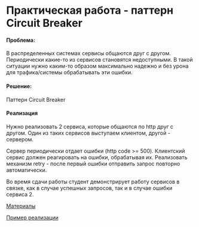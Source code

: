 # Практическая работа - паттерн Circuit Breaker

#### Проблема:
В распределенных системах сервисы общаются друг с другом. Периодически какие-то из сервисов становятся недоступными. В такой ситуации нужно каким-то образом максимально надежно и без урона для трафика/системы обрабатывать эти ошибки.

#### Решение:
Паттерн Circuit Breaker

#### Реализация
Нужно реализовать 2 сервиса, которые общаются по http друг с другом. Один из таких сервисов выступаем клиентом, другой - сервером.

Сервер периодически отдает ошибки (http code >= 500).
Клиентский сервис должен реагировать на ошибки, обрабатывая их.
Реализовать механизм retry - после первый ошибки отправить запрос повторно автоматически.

Во время сдачи работы студент демонстрирует работу сервисов в связке, как в случае успешных запросов, так и в случае ошибки сервиса 2.

[Материалы](Materials.MD)

[Пример реализации](example)